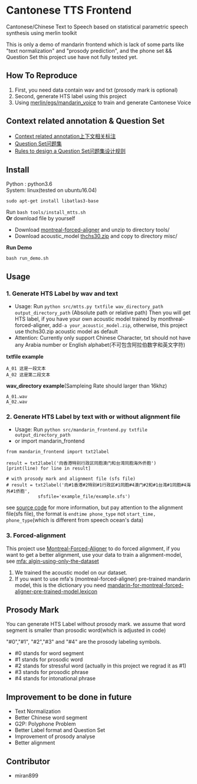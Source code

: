 # Cantonese TTS Frontend

Cantonese/Chinese Text to Speech based on statistical parametric speech 
synthesis using merlin toolkit

This is only a demo of mandarin frontend which is lack of some parts like "text normalization" and "prosody prediction", and the phone set && Question Set this project use have not fully tested yet.

## How To Reproduce
1. First, you need data contain wav and txt (prosody mark is optional)
2. Second, generate HTS label using this project 
3. Using [merlin/egs/mandarin_voice](https://github.com/CSTR-Edinburgh/merlin/tree/master/egs/cantonese_voice) to train and generate Cantonese Voice

## Context related annotation & Question Set
* [Context related annotation上下文相关标注](https://github.com/Jackiexiao/MTTS/blob/master/misc/mandarin_label.md)
* [Question Set问题集](https://github.com/Jackiexiao/MTTS/blob/master/misc/questions-mandarin.hed)
* [Rules to design a Question Set问题集设计规则](https://github.com/Jackiexiao/MTTS/blob/master/docs/mddocs/question.md)

## Install
Python : python3.6  
System: linux(tested on ubuntu16.04)  
```
sudo apt-get install libatlas3-base
```
Run `bash tools/install_mtts.sh`  
**Or** download file by yourself
* Download [montreal-forced-aligner](https://github.com/MontrealCorpusTools/Montreal-Forced-Aligner/releases/download/v1.0.0/montreal-forced-aligner_linux.tar.gz) and unzip to directory tools/  
* Download acoustic_model
[thchs30.zip](https://github.com/Jackiexiao/MTTS/releases/download/v0.1/thchs30.zip) and copy to directory misc/  

**Run Demo**
```
bash run_demo.sh
```
## Usage
### 1. Generate HTS Label by wav and text
* Usage: Run `python src/mtts.py txtfile wav_directory_path output_directory_path` (Absolute path or relative path) Then you will get HTS label, if you have your own acoustic model trained by monthreal-forced-aligner, add`-a your_acoustic_model.zip`, otherwise, this project use thchs30.zip acoustic model as default
* Attention: Currently only support Chinese Character, txt should not have any
    Arabia number or English alphabet(不可包含阿拉伯数字和英文字符)

**txtfile example**
```
A_01 这是一段文本
A_02 这是第二段文本
```
**wav_directory example**(Sampleing Rate should larger than 16khz)
```
A_01.wav  
A_02.wav  
```

### 2. Generate HTS Label by text with or without alignment file
* Usage: Run `python src/mandarin_frontend.py txtfile output_directory_path` 
* or import mandarin_frontend
```
from mandarin_frontend import txt2label

result = txt2label('向香港特别行政区同胞澳门和台湾同胞海外侨胞')
[print(line) for line in result]

# with prosody mark and alignment file (sfs file)
# result = txt2label('向#1香港#2特别#1行政区#1同胞#4澳门#2和#1台湾#1同胞#4海外#1侨胞',
            sfsfile='example_file/example.sfs')
```
see [source
code](https://github.com/Jackiexiao/MTTS/blob/master/src/mandarin_frontend.py) for more information, but pay attention to the alignment file(sfs file), the format is `endtime phone_type` not `start_time, phone_type`(which is different from speech ocean's data)

### 3. Forced-alignment
This project use [Montreal-Forced-Aligner](https://github.com/MontrealCorpusTools/Montreal-Forced-Aligner) to do forced alignment, if you want to get a better alignment, use your data to train a alignment-model, see [mfa: algin-using-only-the-dataset](https://montreal-forced-aligner.readthedocs.io/en/latest/aligning.html#align-using-only-the-data-set)
1. We trained the acoustic model on our dataset.
2. If you want to use mfa's (montreal-forced-aligner) pre-trained mandarin model, this is the dictionary you need [mandarin-for-montreal-forced-aligner-pre-trained-model.lexicon](https://github.com/Jackiexiao/MTTS/blob/master/misc/mandarin-for-montreal-forced-aligner-pre-trained-model.lexicon)

## Prosody Mark
You can generate HTS Label without prosody mark. we assume that word segment is
smaller than prosodic word(which is adjusted in code)

"#0","#1", "#2","#3" and "#4" are the prosody labeling symbols.
* #0 stands for word segment
* #1 stands for prosodic word
* #2 stands for stressful word (actually in this project we regrad it as #1)
* #3 stands for prosodic phrase
* #4 stands for intonational phrase 


## Improvement to be done in future
* Text Normalization
* Better Chinese word segment
* G2P: Polyphone Problem
* Better Label format and Question Set
* Improvement of prosody analyse
* Better alignment

## Contributor
* miran899
